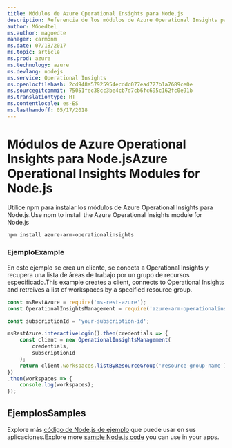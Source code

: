 ```yaml
---
title: Módulos de Azure Operational Insights para Node.js
description: Referencia de los módulos de Azure Operational Insights para Node.js
author: MGoedtel
ms.author: magoedte
manager: carmonm
ms.date: 07/18/2017
ms.topic: article
ms.prod: azure
ms.technology: azure
ms.devlang: nodejs
ms.service: Operational Insights
ms.openlocfilehash: 2cd948a57925954ecddc077ead727b1a7689ce0e
ms.sourcegitcommit: 75051fec38cc3be4cb7d7cb6fc695c162fc0e91b
ms.translationtype: HT
ms.contentlocale: es-ES
ms.lasthandoff: 05/17/2018
---
```

# <a name="azure-operational-insights-modules-for-nodejs"></a><span data-ttu-id="4c353-103">Módulos de Azure Operational Insights para Node.js</span><span class="sxs-lookup"><span data-stu-id="4c353-103">Azure Operational Insights Modules for Node.js</span></span>

<span data-ttu-id="4c353-104">Utilice npm para instalar los módulos de Azure Operational Insights para Node.js.</span><span class="sxs-lookup"><span data-stu-id="4c353-104">Use npm to install the Azure Operational Insights module for Node.js</span></span>

```bash
npm install azure-arm-operationalinsights
```

### <a name="example"></a><span data-ttu-id="4c353-105">Ejemplo</span><span class="sxs-lookup"><span data-stu-id="4c353-105">Example</span></span> 

<span data-ttu-id="4c353-106">En este ejemplo se crea un cliente, se conecta a Operational Insights y recupera una lista de áreas de trabajo por un grupo de recursos especificado.</span><span class="sxs-lookup"><span data-stu-id="4c353-106">This example creates a client, connects to Operational Insights and retreives a list of workspaces by a specified resource group.</span></span>

```javascript
const msRestAzure = require('ms-rest-azure');
const OperationalInsightsManagement = require('azure-arm-operationalinsights');

const subscriptionId = 'your-subscription-id';

msRestAzure.interactiveLogin().then(credentials => {
    const client = new OperationalInsightsManagement(
        credentials,
        subscriptionId
    );
    return client.workspaces.listByResourceGroup('resource-group-name');
})
.then(workspaces => {
    console.log(workspaces);
});
``` 

## <a name="samples"></a><span data-ttu-id="4c353-107">Ejemplos</span><span class="sxs-lookup"><span data-stu-id="4c353-107">Samples</span></span>

<span data-ttu-id="4c353-108">Explore más [código de Node.js de ejemplo](https://azure.microsoft.com/resources/samples/?platform=nodejs) que puede usar en sus aplicaciones.</span><span class="sxs-lookup"><span data-stu-id="4c353-108">Explore more [sample Node.js code](https://azure.microsoft.com/resources/samples/?platform=nodejs) you can use in your apps.</span></span>
